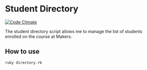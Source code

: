 Student Directory
=================

[![Code Climate](https://codeclimate.com/github/nickbdyer/student-directory/badges/gpa.svg)](https://codeclimate.com/github/nickbdyer/student-directory)

The student directory script allows me to manage the list of students enrolled on the course at Makers. 

How to use
----------

```shell
ruby directory.rb
```
